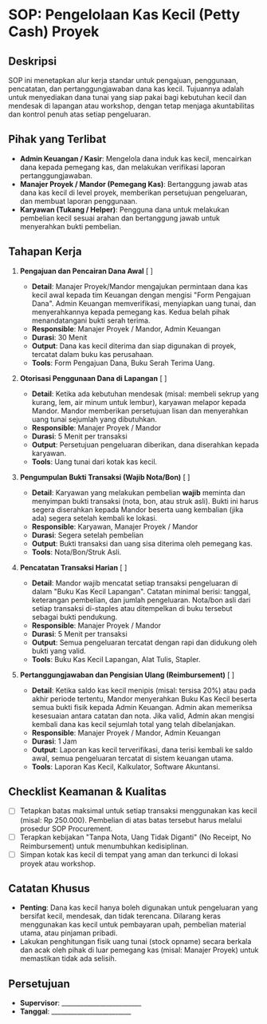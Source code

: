 # SOP: Pengelolaan Kas Kecil (Petty Cash) Proyek

## Deskripsi
SOP ini menetapkan alur kerja standar untuk pengajuan, penggunaan, pencatatan, dan pertanggungjawaban dana kas kecil. Tujuannya adalah untuk menyediakan dana tunai yang siap pakai bagi kebutuhan kecil dan mendesak di lapangan atau workshop, dengan tetap menjaga akuntabilitas dan kontrol penuh atas setiap pengeluaran.

## Pihak yang Terlibat
- **Admin Keuangan / Kasir**: Mengelola dana induk kas kecil, mencairkan dana kepada pemegang kas, dan melakukan verifikasi laporan pertanggungjawaban.
- **Manajer Proyek / Mandor (Pemegang Kas)**: Bertanggung jawab atas dana kas kecil di level proyek, memberikan persetujuan pengeluaran, dan membuat laporan penggunaan.
- **Karyawan (Tukang / Helper)**: Pengguna dana untuk melakukan pembelian kecil sesuai arahan dan bertanggung jawab untuk menyerahkan bukti pembelian.

## Tahapan Kerja
1. **Pengajuan dan Pencairan Dana Awal** [ ]
   - **Detail**: Manajer Proyek/Mandor mengajukan permintaan dana kas kecil awal kepada tim Keuangan dengan mengisi "Form Pengajuan Dana". Admin Keuangan memverifikasi, menyiapkan uang tunai, dan menyerahkannya kepada pemegang kas. Kedua belah pihak menandatangani bukti serah terima.
   - **Responsible**: Manajer Proyek / Mandor, Admin Keuangan
   - **Durasi**: 30 Menit
   - **Output**: Dana kas kecil diterima dan siap digunakan di proyek, tercatat dalam buku kas perusahaan.
   - **Tools**: Form Pengajuan Dana, Buku Serah Terima Uang.

2. **Otorisasi Penggunaan Dana di Lapangan** [ ]
   - **Detail**: Ketika ada kebutuhan mendesak (misal: membeli sekrup yang kurang, lem, air minum untuk lembur), karyawan melapor kepada Mandor. Mandor memberikan persetujuan lisan dan menyerahkan uang tunai sejumlah yang dibutuhkan.
   - **Responsible**: Manajer Proyek / Mandor
   - **Durasi**: 5 Menit per transaksi
   - **Output**: Persetujuan pengeluaran diberikan, dana diserahkan kepada karyawan.
   - **Tools**: Uang tunai dari kotak kas kecil.

3. **Pengumpulan Bukti Transaksi (Wajib Nota/Bon)** [ ]
   - **Detail**: Karyawan yang melakukan pembelian **wajib** meminta dan menyimpan bukti transaksi (nota, bon, atau struk asli). Bukti ini harus segera diserahkan kepada Mandor beserta uang kembalian (jika ada) segera setelah kembali ke lokasi.
   - **Responsible**: Karyawan, Manajer Proyek / Mandor
   - **Durasi**: Segera setelah pembelian
   - **Output**: Bukti transaksi dan uang sisa diterima oleh pemegang kas.
   - **Tools**: Nota/Bon/Struk Asli.

4. **Pencatatan Transaksi Harian** [ ]
   - **Detail**: Mandor wajib mencatat setiap transaksi pengeluaran di dalam "Buku Kas Kecil Lapangan". Catatan minimal berisi: tanggal, keterangan pembelian, dan jumlah pengeluaran. Nota/bon asli dari setiap transaksi di-staples atau ditempelkan di buku tersebut sebagai bukti pendukung.
   - **Responsible**: Manajer Proyek / Mandor
   - **Durasi**: 5 Menit per transaksi
   - **Output**: Semua pengeluaran tercatat dengan rapi dan didukung oleh bukti yang valid.
   - **Tools**: Buku Kas Kecil Lapangan, Alat Tulis, Stapler.

5. **Pertanggungjawaban dan Pengisian Ulang (Reimbursement)** [ ]
   - **Detail**: Ketika saldo kas kecil menipis (misal: tersisa 20%) atau pada akhir periode tertentu, Mandor menyerahkan Buku Kas Kecil beserta semua bukti fisik kepada Admin Keuangan. Admin akan memeriksa kesesuaian antara catatan dan nota. Jika valid, Admin akan mengisi kembali dana kas kecil sejumlah total yang telah dibelanjakan.
   - **Responsible**: Manajer Proyek / Mandor, Admin Keuangan
   - **Durasi**: 1 Jam
   - **Output**: Laporan kas kecil terverifikasi, dana terisi kembali ke saldo awal, semua pengeluaran tercatat di sistem keuangan utama.
   - **Tools**: Laporan Kas Kecil, Kalkulator, Software Akuntansi.

## Checklist Keamanan & Kualitas
- [ ] Tetapkan batas maksimal untuk setiap transaksi menggunakan kas kecil (misal: Rp 250.000). Pembelian di atas batas tersebut harus melalui prosedur SOP Procurement.
- [ ] Terapkan kebijakan "Tanpa Nota, Uang Tidak Diganti" (No Receipt, No Reimbursement) untuk menumbuhkan kedisiplinan.
- [ ] Simpan kotak kas kecil di tempat yang aman dan terkunci di lokasi proyek atau workshop.

## Catatan Khusus
- **Penting**: Dana kas kecil hanya boleh digunakan untuk pengeluaran yang bersifat kecil, mendesak, dan tidak terencana. Dilarang keras menggunakan kas kecil untuk pembayaran upah, pembelian material utama, atau pinjaman pribadi.
- Lakukan penghitungan fisik uang tunai (stock opname) secara berkala dan acak oleh pihak di luar pemegang kas (misal: Manajer Proyek) untuk memastikan tidak ada selisih.

## Persetujuan
- **Supervisor**: _________________________
- **Tanggal**: _________________________
